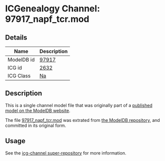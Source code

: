 # ICGenealogy Channel: 97917\_napf\_tcr.mod

## Details

Name | Description
---- | -----------
ModelDB id | [97917](http://senselab.med.yale.edu/ModelDB/ShowModel.cshtml?model=97917)
ICG id | [2632](http://icg.neurotheory.ox.ac.uk/channels/2/2632)
ICG Class | [Na](http://icg.neurotheory.ox.ac.uk/channels/2)

## Description

This is a single channel model file that was originally part of a [published model on the ModelDB website](http://senselab.med.yale.edu/mModelDB/ShowModel.cshtml?model=97917).

The file [97917\_napf\_tcr.mod](97917_napf_tcr.mod) was extrated from [the ModelDB repository](http://senselab.med.yale.edu/ModelDB/ShowModel.cshtml?model=97917), and committed in its original form.

## Usage

See the [icg-channel super-repository](https://github.com/icgenealogy/icg-channels) for more information.